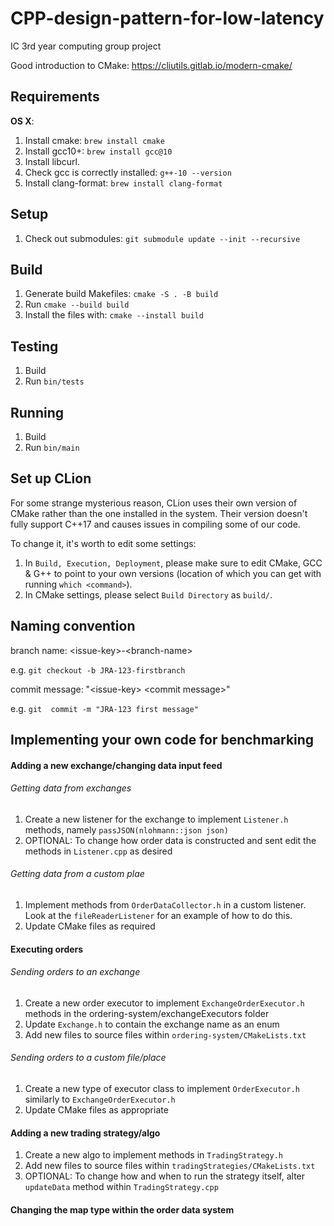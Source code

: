# CPP-design-pattern-for-low-latency

IC 3rd year computing group project

Good introduction to CMake: https://cliutils.gitlab.io/modern-cmake/

## Requirements
**OS X**:

1. Install cmake: `brew install cmake`
1. Install gcc10+: `brew install gcc@10`
1. Install libcurl.
1. Check gcc is correctly installed: `g++-10 --version`
1. Install clang-format: `brew install clang-format`

## Setup
1. Check out submodules: `git submodule update --init --recursive`

## Build
1. Generate build Makefiles: `cmake -S . -B build`
1. Run `cmake --build build`
1. Install the files with: `cmake --install build`

## Testing
1. Build
2. Run `bin/tests`

## Running
1. Build
2. Run `bin/main`

## Set up CLion
For some strange mysterious reason, CLion uses their own version of CMake 
rather than the one installed in the system. Their version doesn't fully 
support C++17 and causes issues in compiling some of our code. 

To change it, it's worth to edit some settings:

1. In `Build, Execution, Deployment`, please make sure to edit CMake, GCC \& 
   G++ to point to your own versions (location of which you can get with 
   running `which <command>`).
1. In CMake settings, please select `Build Directory` as `build/`.
   

## Naming convention

branch name: \<issue-key\>-\<branch-name\>

e.g. `git checkout -b JRA-123-firstbranch`

commit message: "\<issue-key\> \<commit message\>"

e.g. `git  commit -m "JRA-123 first message"`

## Implementing your own code for benchmarking

#### Adding a new exchange/changing data input feed  

###### Getting data from exchanges 
1. Create a new listener for the exchange to implement `Listener.h` methods, namely `passJSON(nlohmann::json json)`
2. OPTIONAL: To change how order data is constructed and sent edit the methods in `Listener.cpp` as desired

###### Getting data from a custom plae
1. Implement methods from `OrderDataCollector.h` in a custom listener. Look at the `fileReaderListener` for an example
of how to do this.
2. Update CMake files as required

#### Executing orders

###### Sending orders to an exchange 

1. Create a new order executor to implement `ExchangeOrderExecutor.h` methods in the ordering-system/exchangeExecutors folder
2. Update `Exchange.h` to contain the exchange name as an enum
3. Add new files to source files within `ordering-system/CMakeLists.txt`

###### Sending orders to a custom file/place

1. Create a new type of executor class to implement `OrderExecutor.h` similarly to `ExchangeOrderExecutor.h`
2. Update CMake files as appropriate

#### Adding a new trading strategy/algo

1. Create a new algo to implement methods in `TradingStrategy.h`
2. Add new files to source files within `tradingStrategies/CMakeLists.txt`
3. OPTIONAL: To change how and when to run the strategy itself, alter `updateData` method within `TradingStrategy.cpp`

#### Changing the map type within the order data system 

